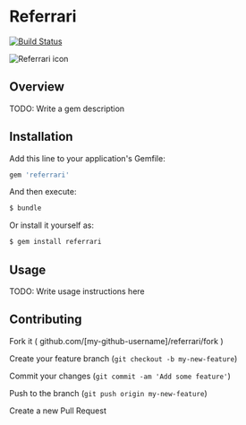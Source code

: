 # Referrari
[![Build Status](https://travis-ci.org/foxio/referrari.svg)](https://travis-ci.org/foxio/referrari)

![Referrari icon](http://foxiowebsite.s3.amazonaws.com/wp-content/uploads/2014/10/referrari-logo-128.png)

## Overview

TODO: Write a gem description

## Installation


Add this line to your application's Gemfile:

```bash
gem 'referrari'
```


And then execute:

```bash
$ bundle
```


Or install it yourself as:


```bash
$ gem install referrari
```

## Usage

TODO: Write usage instructions here


## Contributing

Fork it ( github.com/[my-github-username]/referrari/fork )

Create your feature branch (`git checkout -b my-new-feature`)

Commit your changes (`git commit -am 'Add some feature'`)

Push to the branch (`git push origin my-new-feature`)

Create a new Pull Request
